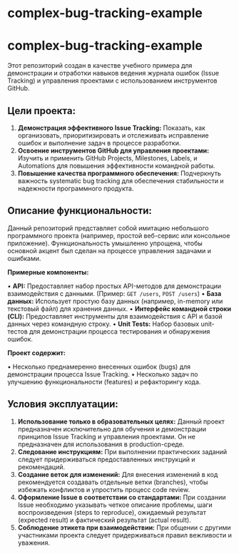 # complex-bug-tracking-example
# complex-bug-tracking-example

Этот репозиторий создан в качестве учебного примера для демонстрации и отработки навыков ведения журнала ошибок (Issue Tracking) и управления проектами с использованием инструментов GitHub.

## Цели проекта:

1.  **Демонстрация эффективного Issue Tracking:**  Показать, как организовать, приоритизировать и отслеживать исправление ошибок и выполнение задач в процессе разработки.
2.  **Освоение инструментов GitHub для управления проектами:**  Изучить и применить GitHub Projects, Milestones, Labels, и Automations для повышения эффективности командной работы.
3.  **Повышение качества программного обеспечения:** Подчеркнуть важность systematic bug tracking для обеспечения стабильности и надежности программного продукта.

## Описание функциональности:

Данный репозиторий представляет собой имитацию небольшого программного проекта (например, простой веб-сервис или консольное приложение).  Функциональность умышленно упрощена, чтобы основной акцент был сделан на процессе управления задачами и ошибками.

**Примерные компоненты:**

•   **API:**  Предоставляет набор простых API-методов для демонстрации взаимодействия с данными. (Пример: `GET /users`, `POST /users`)
•   **База данных:**  Использует простую базу данных (например, in-memory или текстовый файл) для хранения данных.
•   **Интерфейс командной строки (CLI):**  Предоставляет инструменты для взаимодействия с API и базой данных через командную строку.
•   **Unit Tests:**  Набор базовых unit-тестов для демонстрации процесса тестирования и обнаружения ошибок.

**Проект содержит:**

•   Несколько преднамеренно внесенных ошибок (bugs) для демонстрации процесса Issue Tracking.
•   Несколько задач по улучшению функциональности (features) и рефакторингу кода.

## Условия эксплуатации:

1.  **Использование только в образовательных целях:** Данный проект предназначен исключительно для обучения и демонстрации принципов Issue Tracking и управления проектами.  Он не предназначен для использования в production-среде.
2.  **Следование инструкциям:**  При выполнении практических заданий следует придерживаться предоставленных инструкций и рекомендаций.
3.  **Создание веток для изменений:** Для внесения изменений в код рекомендуется создавать отдельные ветки (branches), чтобы избежать конфликтов и упростить процесс code review.
4.  **Оформление Issue в соответствии со стандартами:**  При создании Issue необходимо указывать четкое описание проблемы, шаги воспроизведения (steps to reproduce), ожидаемый результат (expected result) и фактический результат (actual result).
5.  **Соблюдение этикета при взаимодействии:**  При общении с другими участниками проекта следует придерживаться правил вежливости и уважения.


